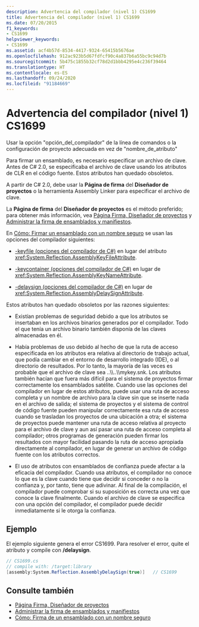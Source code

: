 ```yaml
---
description: Advertencia del compilador (nivel 1) CS1699
title: Advertencia del compilador (nivel 1) CS1699
ms.date: 07/20/2015
f1_keywords:
- CS1699
helpviewer_keywords:
- CS1699
ms.assetid: acf4b57d-8534-4417-9324-65415b5676ae
ms.openlocfilehash: 912ac923b5d67fdfcf90c4a837b6a55bc9c94d7b
ms.sourcegitcommit: 5b475c1855b32cf78d2d1bbb4295e4c236f39464
ms.translationtype: HT
ms.contentlocale: es-ES
ms.lasthandoff: 09/24/2020
ms.locfileid: "91184669"
---
```

# <a name="compiler-warning-level-1-cs1699"></a>Advertencia del compilador (nivel 1) CS1699

Usar la opción "opción_del_compilador" de la línea de comandos o la configuración de proyecto adecuada en vez de "nombre_de_atributo"  
  
 Para firmar un ensamblado, es necesario especificar un archivo de clave. Antes de C# 2.0, se especificaba el archivo de clave usando los atributos de CLR en el código fuente. Estos atributos han quedado obsoletos.  
  
 A partir de C# 2.0, debe usar la **Página de firma** del **Diseñador de proyectos** o la herramienta Assembly Linker para especificar el archivo de clave.  
  
 La **Página de firma** del **Diseñador de proyectos** es el método preferido; para obtener más información, vea [Página Firma, Diseñador de proyectos](/visualstudio/ide/reference/signing-page-project-designer) y [Administrar la firma de ensamblados y manifiestos](/visualstudio/ide/managing-assembly-and-manifest-signing).  
  
 En [Cómo: Firmar un ensamblado con un nombre seguro](../../../standard/assembly/sign-strong-name.md) se usan las opciones del compilador siguientes:  
  
- [-keyfile (opciones del compilador de C#)](../compiler-options/keyfile-compiler-option.md) en lugar del atributo <xref:System.Reflection.AssemblyKeyFileAttribute>.  
  
- [-keycontainer (opciones del compilador de C#)](../compiler-options/keycontainer-compiler-option.md) en lugar de <xref:System.Reflection.AssemblyKeyNameAttribute>.  
  
- [-delaysign (opciones del compilador de C#)](../compiler-options/delaysign-compiler-option.md) en lugar de <xref:System.Reflection.AssemblyDelaySignAttribute>.  
  
 Estos atributos han quedado obsoletos por las razones siguientes:  
  
- Existían problemas de seguridad debido a que los atributos se insertaban en los archivos binarios generados por el compilador. Todo el que tenía un archivo binario también disponía de las claves almacenadas en él.  
  
- Había problemas de uso debido al hecho de que la ruta de acceso especificada en los atributos era relativa al directorio de trabajo actual, que podía cambiar en el entorno de desarrollo integrado (IDE), o al directorio de resultados. Por lo tanto, la mayoría de las veces es probable que el archivo de clave sea ..\\\\..\\\mykey.snk. Los atributos también hacían que fuera más difícil para el sistema de proyectos firmar correctamente los ensamblados satélite. Cuando use las opciones del compilador en lugar de estos atributos, puede usar una ruta de acceso completa y un nombre de archivo para la clave sin que se inserte nada en el archivo de salida; el sistema de proyectos y el sistema de control de código fuente pueden manipular correctamente esa ruta de acceso cuando se trasladan los proyectos de una ubicación a otra; el sistema de proyectos puede mantener una ruta de acceso relativa al proyecto para el archivo de clave y aun así pasar una ruta de acceso completa al compilador; otros programas de generación pueden firmar los resultados con mayor facilidad pasando la ruta de acceso apropiada directamente al compilador, en lugar de generar un archivo de código fuente con los atributos correctos.  
  
- El uso de atributos con ensamblados de confianza puede afectar a la eficacia del compilador. Cuando usa atributos, el compilador no conoce lo que es la clave cuando tiene que decidir si conceder o no la confianza y, por tanto, tiene que adivinar. Al final de la compilación, el compilador puede comprobar si su suposición es correcta una vez que conoce la clave finalmente. Cuando el archivo de clave se especifica con una opción del compilador, el compilador puede decidir inmediatamente si le otorga la confianza.  
  
## <a name="example"></a>Ejemplo  

 El ejemplo siguiente genera el error CS1699. Para resolver el error, quite el atributo y compile con **/delaysign**.  
  
```csharp  
// CS1699.cs  
// compile with: /target:library  
[assembly:System.Reflection.AssemblyDelaySign(true)]   // CS1699  
```  
  
## <a name="see-also"></a>Consulte también

- [Página Firma, Diseñador de proyectos](/visualstudio/ide/reference/signing-page-project-designer)
- [Administrar la firma de ensamblados y manifiestos](/visualstudio/ide/managing-assembly-and-manifest-signing)
- [Cómo: Firma de un ensamblado con un nombre seguro](../../../standard/assembly/sign-strong-name.md)

